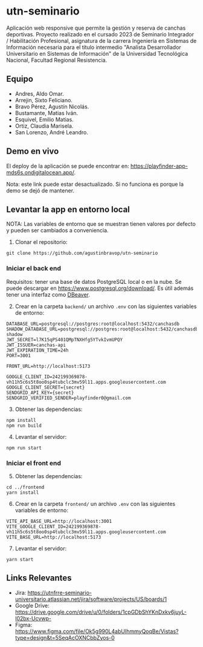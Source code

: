 # utn-seminario

Aplicación web responsive que permite la gestión y reserva de canchas deportivas. Proyecto realizado en el cursado 2023 de Seminario Integrador / Habilitación Profesional,
asignatura de la carrera Ingeniería en Sistemas de Información necesaria para el título intermedio "Analista Desarrollador Universitario en Sistemas de Información" de la Universidad Tecnológica Nacional, Facultad Regional Resistencia.

## Equipo

- Andres, Aldo Omar.
- Arrejin, Sixto Feliciano.
- Bravo Pérez, Agustín Nicolás.
- Bustamante, Matias Iván.
- Esquivel, Emilio Matias.
- Ortiz, Claudia Marisela.
- San Lorenzo, André Leandro.

## Demo en vivo

El deploy de la aplicación se puede encontrar en: https://playfinder-app-mds6s.ondigitalocean.app/.

Nota: este link puede estar desactualizado. Si no funciona es porque la demo se dejó de mantener.

## Levantar la app en entorno local

NOTA: Las variables de entorno que se muestran tienen valores por defecto y pueden ser cambiados a conveniencia.

1. Clonar el repositorio:

```
git clone https://github.com/agustinbravop/utn-seminario
```

### Iniciar el back end

Requisitos: tener una base de datos PostgreSQL local o en la nube. Se puede descargar en https://www.postgresql.org/download/. Es útil además tener una interfaz como [DBeaver](https://dbeaver.io/download/).

2. Crear en la carpeta `backend/` un archivo `.env` con las siguientes variables de entorno:

```shell
DATABASE_URL=postgresql://postgres:root@localhost:5432/canchasdb
SHADOW_DATABASE_URL=postgresql://postgres:root@localhost:5432/canchasdb-shadow
JWT_SECRET=l7K15qPS401QMpTNXHfg5YTvkIvmUPQY
JWT_ISSUER=canchas-api
JWT_EXPIRATION_TIME=24h
PORT=3001

FRONT_URL=http://localhost:5173

GOOGLE_CLIENT_ID=242199369878-vh11h5c6s5t8oo0sp4tubclc3mv59l11.apps.googleusercontent.com
GOOGLE_CLIENT_SECRET={secret}
SENDGRID_API_KEY={secret}
SENDGRID_VERIFIED_SENDER=playfinder0@gmail.com
```

3. Obtener las dependencias:

```
npm install
npm run build
```

4. Levantar el servidor:

```
npm run start
```

### Iniciar el front end

5. Obtener las dependencias:

```
cd ../frontend
yarn install
```

6. Crear en la carpeta `frontend/` un archivo `.env` con las siguientes variables de entorno:

```shell
VITE_API_BASE_URL=http://localhost:3001
VITE_GOOGLE_CLIENT_ID=242199369878-vh11h5c6s5t8oo0sp4tubclc3mv59l11.apps.googleusercontent.com
VITE_BASE_URL=http://localhost:5173
```

7. Levantar el servidor:

```
yarn start
```

## Links Relevantes

- Jira: https://utnfrre-seminario-universitario.atlassian.net/jira/software/projects/US/boards/1
- Google Drive: https://drive.google.com/drive/u/0/folders/1cpGDbShYKnDxkv6juyL-l02bx-Ucvwp-
- Figma: https://www.figma.com/file/Ok5g990L4abUIhmmyQoqBe/Vistas?type=design&t=5SeqAcOXNCbbZyos-0

